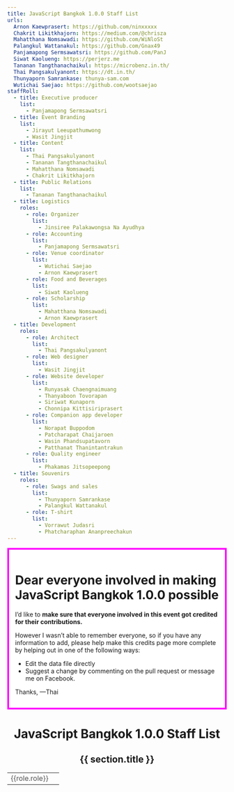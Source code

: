 ```yaml
---
title: JavaScript Bangkok 1.0.0 Staff List
urls:
  Arnon Kaewprasert: https://github.com/ninxxxxx
  Chakrit Likitkhajorn: https://medium.com/@chrisza
  Mahatthana Nomsawadi: https://github.com/WiNloSt
  Palangkul Wattanakul: https://github.com/Gnax49
  Panjamapong Sermsawatsri: https://github.com/PanJ
  Siwat Kaolueng: https://perjerz.me
  Tananan Tangthanachaikul: https://microbenz.in.th/
  Thai Pangsakulyanont: https://dt.in.th/
  Thunyaporn Samrankase: thunya-sam.com
  Wutichai Saejao: https://github.com/wootsaejao
staffRoll:
  - title: Executive producer
    list:
      - Panjamapong Sermsawatsri
  - title: Event Branding
    list:
      - Jirayut Leeupathumwong
      - Wasit Jingjit
  - title: Content
    list:
      - Thai Pangsakulyanont
      - Tananan Tangthanachaikul
      - Mahatthana Nomsawadi
      - Chakrit Likitkhajorn
  - title: Public Relations
    list:
      - Tananan Tangthanachaikul
  - title: Logistics
    roles:
      - role: Organizer
        list:
          - Jinsiree Palakawongsa Na Ayudhya
      - role: Accounting
        list:
          - Panjamapong Sermsawatsri
      - role: Venue coordinator
        list:
          - Wutichai Saejao
          - Arnon Kaewprasert
      - role: Food and Beverages
        list:
          - Siwat Kaolueng
      - role: Scholarship
        list:
          - Mahatthana Nomsawadi
          - Arnon Kaewprasert
  - title: Development
    roles:
      - role: Architect
        list:
          - Thai Pangsakulyanont
      - role: Web designer
        list:
          - Wasit Jingjit
      - role: Website developer
        list:
          - Runyasak Chaengnaimuang
          - Thanyaboon Tovorapan
          - Siriwat Kunaporn
          - Chonnipa Kittisiriprasert
      - role: Companion app developer
        list:
          - Norapat Buppodom
          - Patcharapat Chaijaroen
          - Wasin Phandsupatavorn
          - Patthanat Thanintantrakun
      - role: Quality engineer
        list:
          - Phakamas Jitsopeepong
  - title: Souvenirs
    roles:
      - role: Swags and sales
        list:
          - Thunyaporn Samrankase
          - Palangkul Wattanakul
      - role: T-shirt
        list:
          - Vorrawut Judasri
          - Phatcharaphan Ananpreechakun
---
```


<div v-if="$flags.preview" style="background: white; border: 4px solid #f0f; padding: 1em;">

# Dear everyone involved in making JavaScript Bangkok 1.0.0 possible

I’d like to **make sure that everyone involved in this event got credited for their contributions.**

However I wasn’t able to remember everyone,
so if you have any information to add,
please help make this credits page more complete
by helping out in one of the following ways:

- [Edit the data file directly](https://github.com/JavaScriptBangkok/JavaScriptBangkok-1.0.0/edit/staff/website2/staff/README.md?pr=%2FJavaScriptBangkok%2FJavaScriptBangkok-1.0.0%2Fpull%2F47)
- Suggest a change by [commenting on the pull request](https://github.com/JavaScriptBangkok/JavaScriptBangkok-1.0.0/pull/47) or [message me on Facebook](https://m.me/dtinth).

Thanks, —Thai

</div>

<div style="text-align: center">

# JavaScript Bangkok 1.0.0 Staff List

<section v-for="section of $page.frontmatter.staffRoll">
  <h2>{{ section.title }}</h2>
  <div v-for="name of section.list || []">
    <template v-if="$page.frontmatter.urls[name]">
      <a :href="$page.frontmatter.urls[name]">{{name}}</a>
    </template>
    <template v-else>
      {{name}}
    </template>
  </div>
  <table v-if="section.roles" style="margin: 0 auto">
    <tbody>
      <tr v-for="role of section.roles">
        <td style="text-align: right; padding-right: 1ex; vertical-align: top;">
          <span style="opacity: 0.75">{{role.role}}</span>
        </td>
        <td style="text-align: left">
          <div v-for="name of role.list || []">
            <template v-if="$page.frontmatter.urls[name]">
              <a :href="$page.frontmatter.urls[name]">{{name}}</a>
            </template>
            <template v-else>
              {{name}}
            </template>
          </div>
        </td>
      </tr>
    </tbody>
  </table>
</section>

</div>

<style scoped>
a:not(:hover) {
  color: inherit;
  text-decoration: none;
}
</style>
